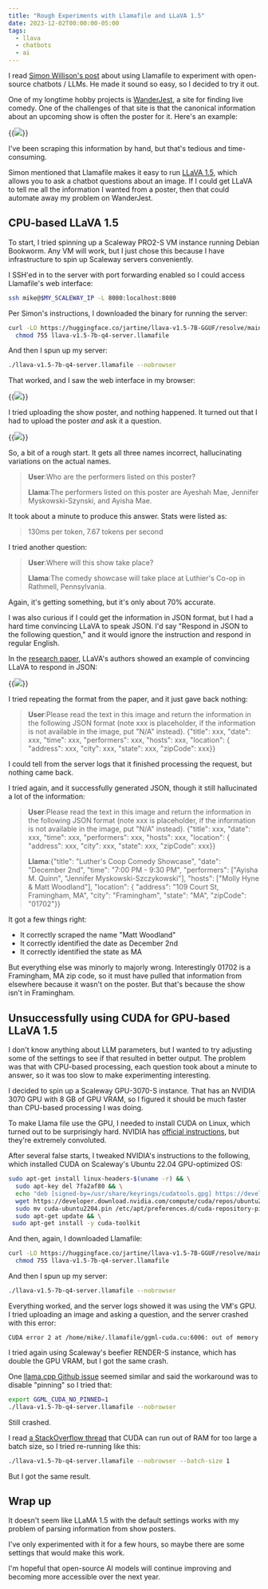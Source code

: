 ```yaml
---
title: "Rough Experiments with Llamafile and LLaVA 1.5"
date: 2023-12-02T00:00:00-05:00
tags:
  - llava
  - chatbots
  - ai
---
```


I read [Simon Willison's post](https://simonwillison.net/2023/Nov/29/llamafile/) about using Llamafile to experiment with open-source chatbots / LLMs. He made it sound so easy, so I decided to try it out.

One of my longtime hobby projects is [WanderJest](https://wanderjest.com), a site for finding live comedy. One of the challenges of that site is that the canonical information about an upcoming show is often the poster for it. Here's an example:

{{<img src="luthiers-show.jpg" max-width="400px">}}

I've been scraping this information by hand, but that's tedious and time-consuming.

Simon mentioned that Llamafile makes it easy to run [LLaVA 1.5](https://llava-vl.github.io/), which allows you to ask a chatbot questions about an image. If I could get LLaVA to tell me all the information I wanted from a poster, then that could automate away my problem on WanderJest.

## CPU-based LLaVA 1.5

To start, I tried spinning up a Scaleway PRO2-S VM instance running Debian Bookworm. Any VM will work, but I just chose this because I have infrastructure to spin up Scaleway servers conveniently.

I SSH'ed in to the server with port forwarding enabled so I could access Llamafile's web interface:

```bash
ssh mike@$MY_SCALEWAY_IP -L 8080:localhost:8080
```

Per Simon's instructions, I downloaded the binary for running the server:

```bash
curl -LO https://huggingface.co/jartine/llava-v1.5-7B-GGUF/resolve/main/llava-v1.5-7b-q4-server.llamafile && \
  chmod 755 llava-v1.5-7b-q4-server.llamafile
```

And then I spun up my server:

```bash
./llava-v1.5-7b-q4-server.llamafile --nobrowser
```

That worked, and I saw the web interface in my browser:

{{<img src="initial-interface.png" max-width="400px" has-border="true">}}

I tried uploading the show poster, and nothing happened. It turned out that I had to upload the poster _and_ ask it a question.

{{<img src="q1.png" max-width="600px" has-border="true">}}

So, a bit of a rough start. It gets all three names incorrect, hallucinating variations on the actual names.

> **User**:Who are the performers listed on this poster?
>
> **Llama**:The performers listed on this poster are Ayeshah Mae, Jennifer Myskowski-Szynski, and Ayisha Mae.

It took about a minute to produce this answer. Stats were listed as:

> 130ms per token, 7.67 tokens per second

I tried another question:

> **User**:Where will this show take place?
>
> **Llama**:The comedy showcase will take place at Luthier's Co-op in Rathmell, Pennsylvania.

Again, it's getting something, but it's only about 70% accurate.

I was also curious if I could get the information in JSON format, but I had a hard time convincing LLaVA to speak JSON. I'd say "Respond in JSON to the following question," and it would ignore the instruction and respond in regular English.

In the [research paper](https://arxiv.org/abs/2310.03744), LLaVA's authors showed an example of convincing LLaVA to respond in JSON:

{{<img src="json-example.png" max-width="450px" has-border="true" caption="Example of asking LLaVA to respond in JSON, from the [research paper](https://arxiv.org/abs/2310.03744)">}}

I tried repeating the format from the paper, and it just gave back nothing:

> **User**:Please read the text in this image and return the information in the following JSON format (note xxx is placeholder, if the information is not available in the image, put "N/A" instead).
> {"title": xxx, "date": xxx, "time": xxx, "performers": xxx, "hosts": xxx, "location": { "address": xxx, "city": xxx, "state": xxx, "zipCode": xxx}}

I could tell from the server logs that it finished processing the request, but nothing came back.

I tried again, and it successfully generated JSON, though it still hallucinated a lot of the information:

> **User**:Please read the text in this image and return the information in the following JSON format (note xxx is placeholder, if the information is not available in the image, put "N/A" instead).
> {"title": xxx, "date": xxx, "time": xxx, "performers": xxx, "hosts": xxx, "location": { "address": xxx, "city": xxx, "state": xxx, "zipCode": xxx}}
>
> **Llama**:{"title": "Luther's Coop Comedy Showcase", "date": "December 2nd", "time": "7:00 PM - 9:30 PM", "performers": ["Ayisha M. Quinn", "Jennifer Myskowski-Szczykowski"], "hosts": ["Molly Hyne & Matt Woodland"], "location": { "address": "109 Court St, Framingham, MA", "city": "Framingham", "state": "MA", "zipCode": "01702"}}

It got a few things right:

- It correctly scraped the name "Matt Woodland"
- It correctly identified the date as December 2nd
- It correctly identified the state as MA

But everything else was minorly to majorly wrong. Interestingly 01702 is a Framingham, MA zip code, so it must have pulled that information from elsewhere because it wasn't on the poster. But that's because the show isn't in Framingham.

## Unsuccessfully using CUDA for GPU-based LLaVA 1.5

I don't know anything about LLM parameters, but I wanted to try adjusting some of the settings to see if that resulted in better output. The problem was that with CPU-based processing, each question took about a minute to answer, so it was too slow to make experimenting interesting.

I decided to spin up a Scaleway GPU-3070-S instance. That has an NVIDIA 3070 GPU with 8 GB of GPU VRAM, so I figured it should be much faster than CPU-based processing I was doing.

To make Llama file use the GPU, I needed to install CUDA on Linux, which turned out to be surprisingly hard. NVIDIA has [official instructions](https://docs.nvidia.com/cuda/cuda-installation-guide-linux/index.html), but they're extremely convoluted.

After several false starts, I tweaked NVIDIA's instructions to the following, which installed CUDA on Scaleway's Ubuntu 22.04 GPU-optimized OS:

```bash
sudo apt-get install linux-headers-$(uname -r) && \
  sudo apt-key del 7fa2af80 && \
  echo "deb [signed-by=/usr/share/keyrings/cudatools.gpg] https://developer.download.nvidia.com/compute/cuda/repos/ubuntu2204/x86_64/ /" | sudo tee /etc/apt/sources.list.d/cuda-ubuntu2204-x86_64.list && \
  wget https://developer.download.nvidia.com/compute/cuda/repos/ubuntu2204/x86_64/cuda-ubuntu2204.pin && \
  sudo mv cuda-ubuntu2204.pin /etc/apt/preferences.d/cuda-repository-pin-600 && \
  sudo apt-get update && \
 sudo apt-get install -y cuda-toolkit
```

And then, again, I downloaded Llamafile:

```bash
curl -LO https://huggingface.co/jartine/llava-v1.5-7B-GGUF/resolve/main/llava-v1.5-7b-q4-server.llamafile && \
  chmod 755 llava-v1.5-7b-q4-server.llamafile
```

And then I spun up my server:

```bash
./llava-v1.5-7b-q4-server.llamafile --nobrowser
```

Everything worked, and the server logs showed it was using the VM's GPU. I tried uploading an image and asking a question, and the server crashed with this error:

```text
CUDA error 2 at /home/mike/.llamafile/ggml-cuda.cu:6006: out of memory
```

I tried again using Scaleway's beefier RENDER-S instance, which has double the GPU VRAM, but I got the same crash.

One [llama.cpp Github issue](https://github.com/ggerganov/llama.cpp/issues/1230#issuecomment-1575097730) seemed similar and said the workaround was to disable "pinning" so I tried that:

```bash
export GGML_CUDA_NO_PINNED=1
./llava-v1.5-7b-q4-server.llamafile --nobrowser
```

Still crashed.

I read [a StackOverflow thread](https://stackoverflow.com/q/71498324/90388) that CUDA can run out of RAM for too large a batch size, so I tried re-running like this:

```bash
./llava-v1.5-7b-q4-server.llamafile --nobrowser --batch-size 1
```

But I got the same result.

## Wrap up

It doesn't seem like LLaMA 1.5 with the default settings works with my problem of parsing information from show posters.

I've only experimented with it for a few hours, so maybe there are some settings that would make this work.

I'm hopeful that open-source AI models will continue improving and becoming more accessible over the next year.
